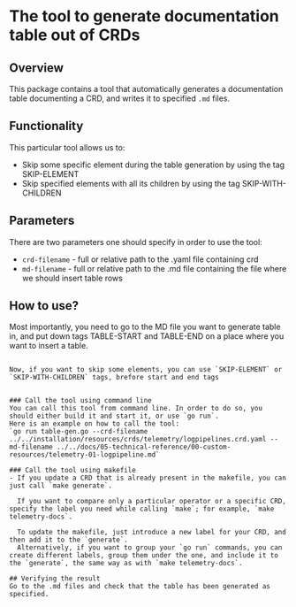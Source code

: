 # The tool to generate documentation table out of CRDs

## Overview

This package contains a tool that automatically generates a documentation table documenting a CRD, and writes it to specified `.md` files. 

## Functionality

This particular tool allows us to:
- Skip some specific element during the table generation by using the tag SKIP-ELEMENT
- Skip specified elements with all its children by using the tag SKIP-WITH-CHILDREN

## Parameters

There are two parameters one should specify in order to use the tool:
- `crd-filename` - full or relative path to the .yaml file containing crd
- `md-filename` - full or relative path to the .md file containing the file where we should insert table rows

## How to use?

Most importantly, you need to go to the MD file you want to generate table in, and put down tags TABLE-START and TABLE-END on a place where you want to insert a table. 

   <!-- TABLE-START -->

<!-- TABLE-END -->
```

Now, if you want to skip some elements, you can use `SKIP-ELEMENT` or `SKIP-WITH-CHILDREN` tags, brefore start and end tags

```
<!-- SKIP-ELEMENT status.conditions -->
<!-- SKIP-WITH-CHILDREN spec.output -->

<!-- TABLE-START -->

<!-- TABLE-END -->
```

### Call the tool using command line
You can call this tool from command line. In order to do so, you should either build it and start it, or use `go run`.
Here is an example on how to call the tool:
`go run table-gen.go --crd-filename ../../installation/resources/crds/telemetry/logpipelines.crd.yaml --md-filename ../../docs/05-technical-reference/00-custom-resources/telemetry-01-logpipeline.md`

### Call the tool using makefile
- If you update a CRD that is already present in the makefile, you can just call `make generate`.

  If you want to compare only a particular operator or a specific CRD, specify the label you need while calling `make`; for example, `make telemetry-docs`.

  To update the makefile, just introduce a new label for your CRD, and then add it to the `generate`.
  Alternatively, if you want to group your `go run` commands, you can create different labels, group them under the one, and include it to the `generate`, the same way as with `make telemetry-docs`.

## Verifying the result
Go to the .md files and check that the table has been generated as specified.